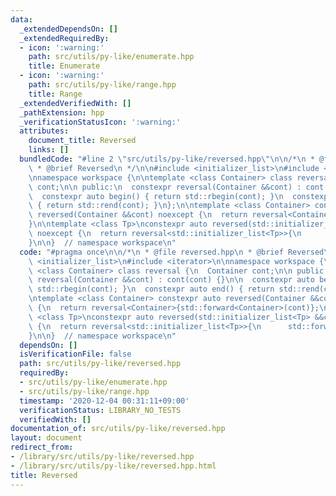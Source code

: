```yaml
---
data:
  _extendedDependsOn: []
  _extendedRequiredBy:
  - icon: ':warning:'
    path: src/utils/py-like/enumerate.hpp
    title: Enumerate
  - icon: ':warning:'
    path: src/utils/py-like/range.hpp
    title: Range
  _extendedVerifiedWith: []
  _pathExtension: hpp
  _verificationStatusIcon: ':warning:'
  attributes:
    document_title: Reversed
    links: []
  bundledCode: "#line 2 \"src/utils/py-like/reversed.hpp\"\n\n/*\n * @file reversed.hpp\n\
    \ * @brief Reversed\n */\n\n#include <initializer_list>\n#include <iterator>\n\
    \nnamespace workspace {\n\ntemplate <class Container> class reversal {\n  Container\
    \ cont;\n\n public:\n  constexpr reversal(Container &&cont) : cont(cont) {}\n\n\
    \  constexpr auto begin() { return std::rbegin(cont); }\n  constexpr auto end()\
    \ { return std::rend(cont); }\n};\n\ntemplate <class Container> constexpr auto\
    \ reversed(Container &&cont) noexcept {\n  return reversal<Container>{std::forward<Container>(cont)};\n\
    }\n\ntemplate <class Tp>\nconstexpr auto reversed(std::initializer_list<Tp> &&cont)\
    \ noexcept {\n  return reversal<std::initializer_list<Tp>>{\n      std::forward<std::initializer_list<Tp>>(cont)};\n\
    }\n\n}  // namespace workspace\n"
  code: "#pragma once\n\n/*\n * @file reversed.hpp\n * @brief Reversed\n */\n\n#include\
    \ <initializer_list>\n#include <iterator>\n\nnamespace workspace {\n\ntemplate\
    \ <class Container> class reversal {\n  Container cont;\n\n public:\n  constexpr\
    \ reversal(Container &&cont) : cont(cont) {}\n\n  constexpr auto begin() { return\
    \ std::rbegin(cont); }\n  constexpr auto end() { return std::rend(cont); }\n};\n\
    \ntemplate <class Container> constexpr auto reversed(Container &&cont) noexcept\
    \ {\n  return reversal<Container>{std::forward<Container>(cont)};\n}\n\ntemplate\
    \ <class Tp>\nconstexpr auto reversed(std::initializer_list<Tp> &&cont) noexcept\
    \ {\n  return reversal<std::initializer_list<Tp>>{\n      std::forward<std::initializer_list<Tp>>(cont)};\n\
    }\n\n}  // namespace workspace\n"
  dependsOn: []
  isVerificationFile: false
  path: src/utils/py-like/reversed.hpp
  requiredBy:
  - src/utils/py-like/enumerate.hpp
  - src/utils/py-like/range.hpp
  timestamp: '2020-12-04 00:31:11+09:00'
  verificationStatus: LIBRARY_NO_TESTS
  verifiedWith: []
documentation_of: src/utils/py-like/reversed.hpp
layout: document
redirect_from:
- /library/src/utils/py-like/reversed.hpp
- /library/src/utils/py-like/reversed.hpp.html
title: Reversed
---
```

